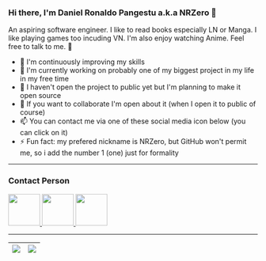 ### Hi there, I'm Daniel Ronaldo Pangestu a.k.a NRZero 👋

An aspiring software engineer. I like to read books especially LN or Manga. I like playing games too incuding VN. I'm also enjoy watching Anime. Feel free to talk to me. 👋

- 🔭 I'm continuously improving my skills
- 🌱 I'm currently working on probably one of my biggest project in my life in my free time
- 👐 I haven't open the project to public yet but I'm planning to make it open source
- 👯 If you want to collaborate I'm open about it (when I open it to public of course)
- 📫 You can contact me via one of these social media icon below (you can click on it)
- ⚡ Fun fact: my prefered nickname is NRZero, but GitHub won't permit me, so i add the number 1 (one) just for formality

<hr>
<h3>Contact Person</h3>

<div>
 <a href="mailto:ronaldo.pangestu1@gmail.com">
  <img src="https://img.icons8.com/fluent/2x/secured-letter.png" width="64" height="64">
 </a>
 
 <a href="https://www.linkedin.com/in/daniel-ronaldo-pangestu/">
  <img src="https://img.icons8.com/fluent/2x/linkedin.png" width="64" height="64">
 </a>
 
 <a href="https://discordapp.com/users/312428560155672588">
  <img src="https://www.freepnglogos.com/uploads/discord-logo-png/concours-discord-cartes-voeux-fortnite-france-6.png" width="64" height="64">
 </a>
</div>

<hr>

<div align="center">
  
  | <a href="https://github.com/NRZero1/NRZero1"><img src="https://github-readme-stats.vercel.app/api?username=NRZero1&count_private=true&show_icons=true&theme=great-gatsby"></a> | <a hre="https://github.com/NRZero1/NRZero1"><img src="https://github-readme-stats.vercel.app/api/top-langs/?username=NRZero1&layout=compact&theme=midnight-purple&langs_count=8&count_private=true&hide=shaderlab,hlsl,glsl,html,css,hack"></a> |
| ------------- | ------------- |
  
</div>
